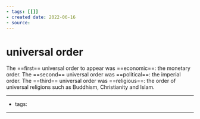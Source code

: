 ```yaml
---
- tags: [[]]
- created date: 2022-06-16
- source: 
---
```


# universal order
The ==first== universal order to appear was ==economic==: the monetary order. The ==second== universal order was ==political==: the imperial order. The ==third== universal order was ==religious==: the order of universal religions such as Buddhism, Christianity and Islam.

---
- tags: 
---